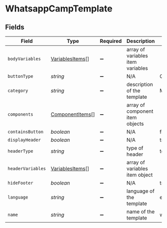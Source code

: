 # WhatsappCampTemplate


## Fields

| Field                                                     | Type                                                      | Required                                                  | Description                                               | Example                                                   |
| --------------------------------------------------------- | --------------------------------------------------------- | --------------------------------------------------------- | --------------------------------------------------------- | --------------------------------------------------------- |
| `bodyVariables`                                           | [VariablesItems](../../models/shared/variablesitems.md)[] | :heavy_minus_sign:                                        | array of variables item variables                         |                                                           |
| `buttonType`                                              | *string*                                                  | :heavy_minus_sign:                                        | N/A                                                       | QUICK_REPLIES                                             |
| `category`                                                | *string*                                                  | :heavy_minus_sign:                                        | description of the template                               | Marketing                                                 |
| `components`                                              | [ComponentItems](../../models/shared/componentitems.md)[] | :heavy_minus_sign:                                        | array of component item objects                           |                                                           |
| `containsButton`                                          | *boolean*                                                 | :heavy_minus_sign:                                        | N/A                                                       | false                                                     |
| `displayHeader`                                           | *boolean*                                                 | :heavy_minus_sign:                                        | N/A                                                       | true                                                      |
| `headerType`                                              | *string*                                                  | :heavy_minus_sign:                                        | type of header                                            | text                                                      |
| `headerVariables`                                         | [VariablesItems](../../models/shared/variablesitems.md)[] | :heavy_minus_sign:                                        | array of variables item object                            |                                                           |
| `hideFooter`                                              | *boolean*                                                 | :heavy_minus_sign:                                        | N/A                                                       | true                                                      |
| `language`                                                | *string*                                                  | :heavy_minus_sign:                                        | language of the template                                  | en_GB                                                     |
| `name`                                                    | *string*                                                  | :heavy_minus_sign:                                        | name of the template                                      | wta107                                                    |